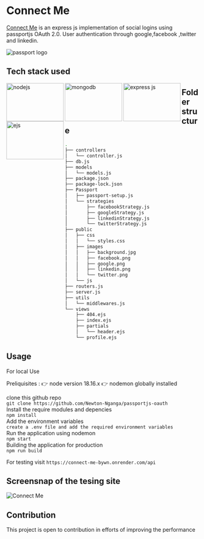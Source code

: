 # Connect Me
[Connect Me](https://connect-me-bywn.onrender.com/api) is an express js implementation of social logins using passportjs OAuth 2.0. User authentication through google,facebook ,twitter and linkedin.

![passport logo](https://camo.githubusercontent.com/6835eb33bb0e58ae663c7b9baeddf2a76cc6cf98862769eddbe22ee45c00a17b/687474703a2f2f63646e2e61757468302e636f6d2f696d672f70617373706f72742d62616e6e65722d6769746875622e706e67)

## Tech stack used
<img src="https://litslink.com/wp-content/uploads/2020/12/node.js-logo-image.png" alt="nodejs" align="left" width="150px" height="100px">
<img src="https://w7.pngwing.com/pngs/956/695/png-transparent-mongodb-original-wordmark-logo-icon-thumbnail.png" alt="mongodb" align="left" width="150px" height="100px">
<img src="https://upload.wikimedia.org/wikipedia/commons/6/64/Expressjs.png" alt="express js" align="left" width="150px" height="100px">
<img src="https://www.svgrepo.com/show/373574/ejs.svg" alt="ejs" align="left" width="150px" height="100px">    


## Folder structure
```bash
.
├── controllers
│   └── controller.js
├── db.js
├── models
│   └── models.js
├── package.json
├── package-lock.json
├── Passport
│   ├── passport-setup.js
│   └── strategies
│       ├── facebookStrategy.js
│       ├── googleStrategy.js
│       ├── linkedinStrategy.js
│       └── twitterStrategy.js
├── public
│   ├── css
│   │   └── styles.css
│   ├── images
│   │   ├── background.jpg
│   │   ├── facebook.png
│   │   ├── google.png
│   │   ├── linkedin.png
│   │   └── twitter.png
│   └── js
├── routers.js
├── server.js
├── utils
│   └── middlewares.js
└── views
    ├── 404.ejs
    ├── index.ejs
    ├── partials
    │   └── header.ejs
    └── profile.ejs

```
## Usage

For local Use 

Preliquisites : 
:point_right: node version 18.16.x 
:point_right: nodemon globally installed

clone this github repo   
`git clone https://github.com/Newton-Nganga/passportjs-oauth `   
Install the require modules and depencies  
`npm install `   
Add the environment variables   
`create a .env file and add the required environment variables `  
Run the application using nodemon   
`npm start`   
Building the application for production   
`npm run build `   


For testing visit `https://connect-me-bywn.onrender.com/api`  

## Screensnap of the tesing site
![Connect Me](https://github.com/Newton-Nganga/passportjs-oauth/assets/93589514/9b2145f4-2bb2-4942-82be-fbe9c08349da)

## Contribution
This project is open to contribution in efforts of improving the performance

